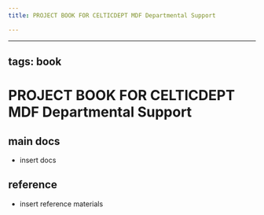 ```yaml
---
title: PROJECT BOOK FOR CELTICDEPT MDF Departmental Support

---
```



---
tags: book
---

PROJECT BOOK FOR CELTICDEPT MDF Departmental Support
===

main docs
---

- insert docs

reference
---

- insert reference materials

